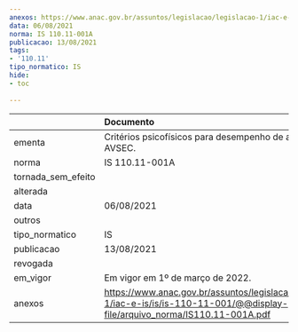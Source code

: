 ```yaml
---
anexos: https://www.anac.gov.br/assuntos/legislacao/legislacao-1/iac-e-is/is/is-110-11-001/@@display-file/arquivo_norma/IS110.11-001A.pdf
data: 06/08/2021
norma: IS 110.11-001A
publicacao: 13/08/2021
tags:
- '110.11'
tipo_normatico: IS
hide: 
- toc 
 
---
```


|                    | Documento                                                                                                                         |
|:-------------------|:----------------------------------------------------------------------------------------------------------------------------------|
| ementa             | Critérios psicofísicos para desempenho de atividades AVSEC.                                                                       |
| norma              | IS 110.11-001A                                                                                                                    |
| tornada_sem_efeito |                                                                                                                                   |
| alterada           |                                                                                                                                   |
| data               | 06/08/2021                                                                                                                        |
| outros             |                                                                                                                                   |
| tipo_normatico     | IS                                                                                                                                |
| publicacao         | 13/08/2021                                                                                                                        |
| revogada           |                                                                                                                                   |
| em_vigor           | Em vigor em 1º de março de 2022.                                                                                                  |
| anexos             | https://www.anac.gov.br/assuntos/legislacao/legislacao-1/iac-e-is/is/is-110-11-001/@@display-file/arquivo_norma/IS110.11-001A.pdf |